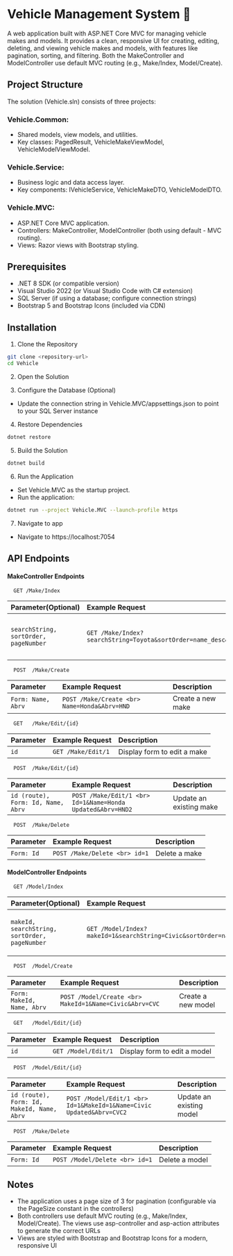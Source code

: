 
# Vehicle Management System 🚗

A web application built with ASP.NET Core MVC for managing vehicle makes and models. It provides a clean, responsive UI for creating, editing, deleting, and viewing vehicle makes and models, with features like pagination, sorting, and filtering. Both the MakeController and ModelController use default MVC routing (e.g., Make/Index, Model/Create).


## Project Structure

The solution (Vehicle.sln) consists of three projects:

### Vehicle.Common:
- Shared models, view models, and utilities.
 - Key classes: PagedResult<T>, VehicleMakeViewModel, VehicleModelViewModel.
### Vehicle.Service:
- Business logic and data access layer.
- Key components: IVehicleService, VehicleMakeDTO, VehicleModelDTO.
### Vehicle.MVC:
- ASP.NET Core MVC application.
- Controllers: MakeController, ModelController (both using default - MVC routing).
- Views: Razor views with Bootstrap styling.


## Prerequisites

- .NET 8 SDK (or compatible version)
- Visual Studio 2022 (or Visual Studio Code with C# extension)
- SQL Server (if using a database; configure connection strings)
- Bootstrap 5 and Bootstrap Icons (included via CDN)


## Installation

1. Clone the Repository

```bash
git clone <repository-url>
cd Vehicle
```
2. Open the Solution

3. Configure the Database (Optional)
- Update the connection string in Vehicle.MVC/appsettings.json to point to your SQL Server instance

4. Restore Dependencies

```bash
dotnet restore
```
5. Build the Solution

```bash
dotnet build
```
6. Run the Application
- Set Vehicle.MVC as the startup project.
- Run the application:

```bash
dotnet run --project Vehicle.MVC --launch-profile https

```   
7. Navigate to app
- Navigate to https://localhost:7054

 
## API Endpoints

#### MakeController Endpoints

```http
  GET /Make/Index
```

| Parameter(Optional) | Example Request    | Description                |
| :-------- | :------- | :------------------------- |
| `searchString, sortOrder, pageNumber` | `GET /Make/Index?searchString=Toyota&sortOrder=name_desc&pageNumber=2` | List makes with pagination, sorting, and search |

```http
  POST	/Make/Create
```

| Parameter | Example Request    | Description                |
| :-------- | :------- | :------------------------- |
| `Form: Name, Abrv` | `POST /Make/Create <br> Name=Honda&Abrv=HND` | Create a new make |

```http
  GET	/Make/Edit/{id}
```

| Parameter | Example Request    | Description                |
| :-------- | :------- | :------------------------- |
| `id` | `GET /Make/Edit/1` | Display form to edit a make |
```http
  POST	/Make/Edit/{id}
```

| Parameter | Example Request    | Description                |
| :-------- | :------- | :------------------------- |
| `id (route), Form: Id, Name, Abrv` | `POST /Make/Edit/1 <br> Id=1&Name=Honda Updated&Abrv=HND2` | Update an existing make |
```http
  POST	/Make/Delete
```

| Parameter | Example Request    | Description                |
| :-------- | :------- | :------------------------- |
| `Form: Id` | `POST /Make/Delete <br> id=1` | Delete a make |

#### ModelController Endpoints

```http
  GET /Model/Index
```

| Parameter(Optional) | Example Request    | Description                |
| :-------- | :------- | :------------------------- |
| `makeId, searchString, sortOrder, pageNumber` | `GET /Model/Index?makeId=1&searchString=Civic&sortOrder=name&pageNumber=1` | List models with pagination, sorting, and search |

```http
  POST	/Model/Create
```

| Parameter | Example Request    | Description                |
| :-------- | :------- | :------------------------- |
| `Form: MakeId, Name, Abrv` | `POST /Model/Create <br> MakeId=1&Name=Civic&Abrv=CVC` | Create a new model |

```http
  GET	/Model/Edit/{id}
```

| Parameter | Example Request    | Description                |
| :-------- | :------- | :------------------------- |
| `id` | `GET /Model/Edit/1` | Display form to edit a model |

```http
  POST	/Model/Edit/{id}
```

| Parameter | Example Request    | Description                |
| :-------- | :------- | :------------------------- |
| `id (route), Form: Id, MakeId, Name, Abrv` | `POST /Model/Edit/1 <br> Id=1&MakeId=1&Name=Civic Updated&Abrv=CVC2` | Update an existing model |

```http
  POST	/Make/Delete
```

| Parameter | Example Request    | Description                |
| :-------- | :------- | :------------------------- |
| `Form: Id` | `POST /Model/Delete <br> id=1` | Delete a model |


## Notes

- The application uses a page size of 3 for pagination (configurable via the PageSize constant in the controllers)
- Both controllers use default MVC routing (e.g., Make/Index, Model/Create). The views use asp-controller and asp-action attributes to generate the correct URLs
- Views are styled with Bootstrap and Bootstrap Icons for a modern, responsive UI


